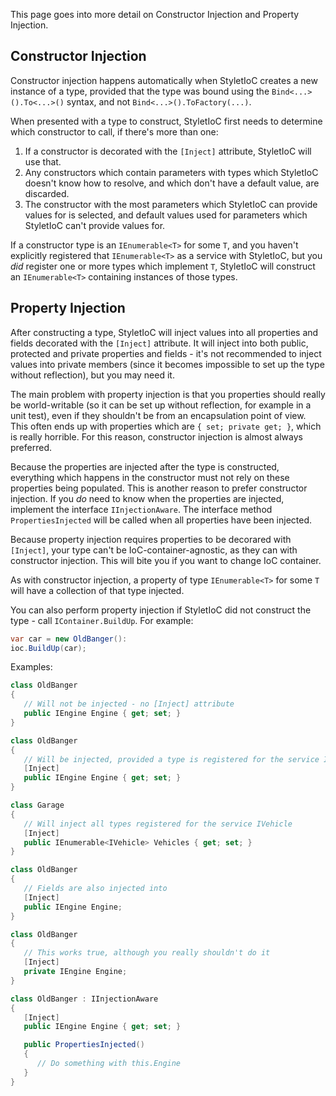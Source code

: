 This page goes into more detail on Constructor Injection and Property Injection.

Constructor Injection
---------------------

Constructor injection happens automatically when StyletIoC creates a new instance of a type, provided that the type was bound using the `Bind<...>().To<...>()` syntax, and not `Bind<...>().ToFactory(...)`.

When presented with a type to construct, StyletIoC first needs to determine which constructor to call, if there's more than one:

1. If a constructor is decorated with the `[Inject]` attribute, StyletIoC will use that.
2. Any constructors which contain parameters with types which StyletIoC doesn't know how to resolve, and which don't have a default value, are discarded.
2. The constructor with the most parameters which StyletIoC can provide values for is selected, and default values used for parameters which StyletIoC can't provide values for.

If a constructor type is an `IEnumerable<T>` for some `T`, and you haven't explicitly registered that `IEnumerable<T>` as a service with StyletIoC, but you *did* register one or more types which implement `T`, StyletIoC will construct an `IEnumerable<T>` containing instances of those types.

Property Injection
------------------

After constructing a type, StyletIoC will inject values into all properties and fields decorated with the `[Inject]` attribute. It will inject into both public, protected and private properties and fields - it's not recommended to inject values into private members (since it becomes impossible to set up the type without reflection), but you may need it.

The main problem with property injection is that you properties should really be world-writable (so it can be set up without reflection, for example in a unit test), even if they shouldn't be from an encapsulation point of view. This often ends up with properties which are `{ set; private get; }`, which is really horrible. For this reason, constructor injection is almost always preferred.

Because the properties are injected after the type is constructed, everything which happens in the constructor must not rely on these properties being populated. This is another reason to prefer constructor injection. If you *do* need to know when the properties are injected, implement the interface `IInjectionAware`. The interface method `PropertiesInjected` will be called when all properties have been injected.

Because property injection requires properties to be decorared with `[Inject]`, your type can't be IoC-container-agnostic, as they can with constructor injection. This will bite you if you want to change IoC container.

As with constructor injection, a property of type `IEnumerable<T>` for some `T` will have a collection of that type injected.

You can also perform property injection if StyletIoC did not construct the type - call `IContainer.BuildUp`. For example:

```csharp
var car = new OldBanger():
ioc.BuildUp(car);
```

Examples:

```csharp
class OldBanger
{
   // Will not be injected - no [Inject] attribute
   public IEngine Engine { get; set; }
}

class OldBanger
{
   // Will be injected, provided a type is registered for the service IEngine
   [Inject]
   public IEngine Engine { get; set; }
}

class Garage
{
   // Will inject all types registered for the service IVehicle
   [Inject]
   public IEnumerable<IVehicle> Vehicles { get; set; }
}

class OldBanger
{
   // Fields are also injected into
   [Inject]
   public IEngine Engine;
}

class OldBanger
{
   // This works true, although you really shouldn't do it
   [Inject]
   private IEngine Engine;
}

class OldBanger : IInjectionAware
{
   [Inject]
   public IEngine Engine { get; set; }

   public PropertiesInjected()
   {
      // Do something with this.Engine
   }
}
```